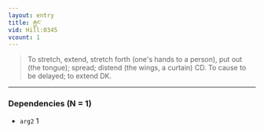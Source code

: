 ```yaml
---
layout: entry
title: རྒྱང་
vid: Hill:0345
vcount: 1
---
```

> To stretch, extend, stretch forth (one's hands to a person), put out (the tongue); spread; distend (the wings, a curtain) CD\. To cause to be delayed; to extend DK\.


---

### Dependencies (N = 1)
* `arg2` 1
